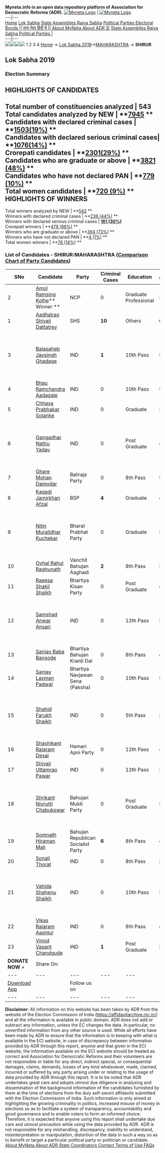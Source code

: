 **Myneta.info is an open data repository platform of Association for Democratic Reforms (ADR).**
[![Myneta Logo](https://www.myneta.info/lib/img/myneta-logo.png)](https://www.myneta.info/) | [![Myneta Logo](https://www.myneta.info/lib/img/adr-logo.png)](https://adrindia.org)  
---|---  
[Home](https://www.myneta.info/) [Lok Sabha](https://www.myneta.info/#ls "Lok Sabha") [ State Assemblies ](https://www.myneta.info/#sa "State Assemblies") [Rajya Sabha](https://www.myneta.info/#rs "Rajya Sabha") [Political Parties ](https://www.myneta.info/party "Political Parties") [ Electoral Bonds ](https://www.myneta.info/electoral_bonds "Electoral Bonds") [ || माय नेता हिंदी में || ](https://translate.google.co.in/translate?prev=hp&hl=en&js=y&u=www.myneta.info&sl=en&tl=hi&history_state0=) [ About MyNeta ](https://adrindia.org/content/about-myneta) [ About ADR ](https://adrindia.org/about-adr/who-we-are) [☰](javascript:void\(0\))
[ State Assemblies ](https://www.myneta.info/#sa "State Assemblies") [ Rajya Sabha ](https://www.myneta.info/#rs "Rajya Sabha") [ Political Parties ](https://www.myneta.info/party "Political Parties")
|   
---|---  
![](https://www.myneta.info/lib/img/banner/banner-1.png)![](https://www.myneta.info/lib/img/banner/banner-2.png)![](https://www.myneta.info/lib/img/banner/banner-3.png)![](https://www.myneta.info/lib/img/banner/banner-4.png)
1  2  3  4 
[Home](https://www.myneta.info/) → [Lok Sabha 2019](https://www.myneta.info/LokSabha2019/)→[MAHARASHTRA](https://www.myneta.info/LokSabha2019/index.php?action=show_constituencies&state_id=46) → **SHIRUR**
### 
## Lok Sabha 2019
###  Election Summary 
HIGHLIGHTS OF CANDIDATES  
---  
Total number of constituencies analyzed |  543   
Total candidates analyzed by NEW | **[7945](https://www.myneta.info/LokSabha2019/index.php?action=summary&subAction=candidates_analyzed&sort=candidate#summary) **  
Candidates with declared criminal cases | **[1503(19%)](https://www.myneta.info/LokSabha2019/index.php?action=summary&subAction=crime&sort=candidate#summary) **  
Candidates with declared serious criminal cases| **[1076(14%)](https://www.myneta.info/LokSabha2019/index.php?action=summary&subAction=serious_crime&sort=candidate#summary) **  
Crorepati candidates | **[2301(29%)](https://www.myneta.info/LokSabha2019/index.php?action=summary&subAction=crorepati&sort=candidate#summary) **  
Candidates who are graduate or above | **[3821 (48%)](https://www.myneta.info/LokSabha2019/index.php?action=summary&subAction=education&sort=candidate#summary) **  
Candidates who have not declared PAN | **[779 (10%)](https://www.myneta.info/LokSabha2019/index.php?action=summary&subAction=without_pan&sort=candidate#summary) **  
Total women candidates | **[720 (9%)](https://www.myneta.info/LokSabha2019/index.php?action=summary&subAction=women_candidate&sort=candidate#summary) **  
HIGHLIGHTS OF WINNERS  
---  
Total winners analyzed by NEW | **[542](https://www.myneta.info/LokSabha2019/index.php?action=summary&subAction=winner_analyzed&sort=candidate#summary) **  
Winners with declared criminal cases | **[236 (44%)](https://www.myneta.info/LokSabha2019/index.php?action=summary&subAction=winner_crime&sort=candidate#summary) **  
Winners with declared serious criminal cases | **[161 (30%)](https://www.myneta.info/LokSabha2019/index.php?action=summary&subAction=winner_serious_crime&sort=candidate#summary)**  
Crorepati winners | **[479 (88%)](https://www.myneta.info/LokSabha2019/index.php?action=summary&subAction=winner_crorepati&sort=candidate#summary) **  
Winners who are graduate or above | **[394 (73%)](https://www.myneta.info/LokSabha2019/index.php?action=summary&subAction=winner_education&sort=candidate#summary) **  
Winners who have not declared PAN | **[4 (1%)](https://www.myneta.info/LokSabha2019/index.php?action=summary&subAction=winner_without_pan&sort=candidate#summary) **  
Total women winners | **[78 (14%)](https://www.myneta.info/LokSabha2019/index.php?action=summary&subAction=winner_women&sort=candidate#summary) **  
### List of Candidates - SHIRUR:MAHARASHTRA ([Comparison Chart of Party Candidates](https://www.myneta.info/LokSabha2019/comparisonchart.php?constituency_id=733))
SNo | Candidate| Party| Criminal Cases| Education| Age| Total Assets| Liabilities  
---|---|---|---|---|---|---|---  
2  | [Amol Ramsing Kolhe](https://www.myneta.info/LokSabha2019/candidate.php?candidate_id=10019)** Winner ** | NCP | 0 | Graduate Professional| 38 | Rs 4,33,51,521 ~ 4 Crore+ | Rs 14,88,116 ~ 14 Lacs+  
1  | [Aadhalrao Shivaji Dattatrey](https://www.myneta.info/LokSabha2019/candidate.php?candidate_id=10016) | SHS | **10** | Others| 64 | Rs 29,01,65,511 ~ 29 Crore+ | Rs 4,98,98,166 ~ 4 Crore+  
3  | [Balasaheb Jaysingh Ghadage](https://www.myneta.info/LokSabha2019/candidate.php?candidate_id=10723) | IND | **1** | 10th Pass| 59 | ![](https://myneta.info/image_v2.php?myneta_folder=LokSabha2019&candidate_id=10723&col=ta) | ![](https://myneta.info/image_v2.php?myneta_folder=LokSabha2019&candidate_id=10723&col=lia)  
4  | [Bhau Ramchandra Aadagale](https://www.myneta.info/LokSabha2019/candidate.php?candidate_id=10735) | IND | 0 | 10th Pass| 59 | Rs 1,05,49,500 ~ 1 Crore+ | Rs 35,000 ~ 35 Thou+  
5  | [Chhaya Prabhakar Solanke](https://www.myneta.info/LokSabha2019/candidate.php?candidate_id=10726) | IND | 0 | Graduate| 29 | Rs 78,22,405 ~ 78 Lacs+ | Rs 7,50,000 ~ 7 Lacs+  
6  | [Gangadhar Nathu Yadav](https://www.myneta.info/LokSabha2019/candidate.php?candidate_id=10727) | IND | 0 | Post Graduate| 43 | ![](https://myneta.info/image_v2.php?myneta_folder=LokSabha2019&candidate_id=10727&col=ta) | ![](https://myneta.info/image_v2.php?myneta_folder=LokSabha2019&candidate_id=10727&col=lia)  
7  | [Ghare Mohan Damodar](https://www.myneta.info/LokSabha2019/candidate.php?candidate_id=10011) | Baliraja Party | 0 | 8th Pass| 52 | Rs 1,39,86,000 ~ 1 Crore+ | Rs 40,00,000 ~ 40 Lacs+  
8  | [Kagadi Jamirkhan Afzal](https://www.myneta.info/LokSabha2019/candidate.php?candidate_id=10015) | BSP | **4** | Graduate| 44 | Rs 4,28,40,000 ~ 4 Crore+ | Rs 57,00,000 ~ 57 Lacs+  
9  | [Nitin Muralidhar Kuchekar](https://www.myneta.info/LokSabha2019/candidate.php?candidate_id=10018) | Bharat Prabhat Party | 0 | Graduate| 36 | ![](https://myneta.info/image_v2.php?myneta_folder=LokSabha2019&candidate_id=10018&col=ta) | ![](https://myneta.info/image_v2.php?myneta_folder=LokSabha2019&candidate_id=10018&col=lia)  
10  | [Ovhal Rahul Raghunath](https://www.myneta.info/LokSabha2019/candidate.php?candidate_id=10012) | Vanchit Bahujan Aaghadi | **2** | 8th Pass| 36 | Rs 11,99,794 ~ 11 Lacs+ | Rs 60,000 ~ 60 Thou+  
11  | [Raeesa Shakil Shaikh](https://www.myneta.info/LokSabha2019/candidate.php?candidate_id=10017) | Bhartiya Kisan Party | 0 | Post Graduate| 45 | Rs 51,90,000 ~ 51 Lacs+ | Rs 36,50,000 ~ 36 Lacs+  
12  | [Samshad Anwar Ansari](https://www.myneta.info/LokSabha2019/candidate.php?candidate_id=10732) | IND | 0 | 12th Pass| 30 | ![](https://myneta.info/image_v2.php?myneta_folder=LokSabha2019&candidate_id=10732&col=ta) | ![](https://myneta.info/image_v2.php?myneta_folder=LokSabha2019&candidate_id=10732&col=lia)  
13  | [Sanjay Baba Bansode](https://www.myneta.info/LokSabha2019/candidate.php?candidate_id=10722) | Bhartiya Bahujan Kranti Dal | 0 | 8th Pass| 42 | Rs 1,53,61,250 ~ 1 Crore+ | Rs 1,70,000 ~ 1 Lacs+  
14  | [Sanjay Laxman Padwal](https://www.myneta.info/LokSabha2019/candidate.php?candidate_id=10010) | Bhartiya Navjawan Sena (Paksha) | 0 | 10th Pass| 50 | Rs 2,25,000 ~ 2 Lacs+ | Rs 0 ~   
15  | [Shahid Farukh Shaikh](https://www.myneta.info/LokSabha2019/candidate.php?candidate_id=10729) | IND | 0 | 5th Pass| 38 | ![](https://myneta.info/image_v2.php?myneta_folder=LokSabha2019&candidate_id=10729&col=ta) | ![](https://myneta.info/image_v2.php?myneta_folder=LokSabha2019&candidate_id=10729&col=lia)  
16  | [Shashikant Rajaram Desai](https://www.myneta.info/LokSabha2019/candidate.php?candidate_id=10736) | Hamari Apni Party | 0 | 12th Pass| 48 | Rs 63,26,504 ~ 63 Lacs+ | Rs 0 ~   
17  | [Shivaji Uttamrao Pawar](https://www.myneta.info/LokSabha2019/candidate.php?candidate_id=10737) | IND | 0 | 12th Pass| 31 | Rs 47,73,000 ~ 47 Lacs+ | Rs 23,55,000 ~ 23 Lacs+  
18  | [Shrikant Nivrutti Chabukswar](https://www.myneta.info/LokSabha2019/candidate.php?candidate_id=10014) | Bahujan Mukti Party | 0 | Post Graduate| 53 | ![](https://myneta.info/image_v2.php?myneta_folder=LokSabha2019&candidate_id=10014&col=ta) | ![](https://myneta.info/image_v2.php?myneta_folder=LokSabha2019&candidate_id=10014&col=lia)  
19  | [Somnath Hiraman Mali](https://www.myneta.info/LokSabha2019/candidate.php?candidate_id=10013) | Bahujan Republican Socialist Party | **6** | 8th Pass| 47 | Rs 56,300 ~ 56 Thou+ | Rs 75,000 ~ 75 Thou+  
20  | [Sonali Thorat](https://www.myneta.info/LokSabha2019/candidate.php?candidate_id=10728) | IND | 0 | 8th Pass| 35 | Rs 33,00,690 ~ 33 Lacs+ | Rs 9,200 ~ 9 Thou+  
21  | [Vahida Shahenu Shaikh](https://www.myneta.info/LokSabha2019/candidate.php?candidate_id=10724) | IND | 0 | 10th Pass| 38 | ![](https://myneta.info/image_v2.php?myneta_folder=LokSabha2019&candidate_id=10724&col=ta) | ![](https://myneta.info/image_v2.php?myneta_folder=LokSabha2019&candidate_id=10724&col=lia)  
22  | [Vikas Rajaram Aashtul](https://www.myneta.info/LokSabha2019/candidate.php?candidate_id=10730) | IND | 0 | 8th Pass| 41 | Rs 23,000 ~ 23 Thou+ | Rs 0 ~   
23  | [Vinod Vasant Chandgude](https://www.myneta.info/LokSabha2019/candidate.php?candidate_id=10733) | IND | **1** | Post Graduate| 34 | Rs 44,85,000 ~ 44 Lacs+ | Rs 13,00,000 ~ 13 Lacs+  
|  **DONATE NOW** × |  Share On:  | [](https://api.whatsapp.com/send?text=https%3A%2F%2Fmyneta.info%2Fpunjab2022%2Findex.php%3Faction%3Dshow_constituencies%26state_id%3D19) | [](https://www.facebook.com/sharer/sharer.php?u=https%3A%2F%2Fmyneta.info%2Fpunjab2022%2Findex.php%3Faction%3Dshow_constituencies%26state_id%3D19) | [](https://twitter.com/share?url=https%3A%2F%2Fmyneta.info%2Fpunjab2022%2Findex.php%3Faction%3Dshow_constituencies%26state_id%3D19)  
---|---|---|---|---  
| [ Download App ](https://play.google.com/store/apps/details?id=com.webrosoft.myneta1&pcampaignid=pcampaignidMKT-Other-global-all-co-prtnr-py-PartBadge-Mar2515-1) | [](https://play.google.com/store/apps/details?id=com.webrosoft.myneta1&pcampaignid=pcampaignidMKT-Other-global-all-co-prtnr-py-PartBadge-Mar2515-1) |  Follow us on  | [](https://www.facebook.com/adrindia.org/) | [](https://twitter.com/adrspeaks) | [](https://groups.google.com/g/national-election-watch?hl=en&pli=1) | [](https://www.instagram.com/adrspeaks/) | [](https://www.youtube.com/user/adrspeaks) | [](https://sharechat.com/profile/adrspeaks)  
---|---|---|---|---|---|---|---|---  
**Disclaimer:** All information on this website has been taken by ADR from the website of the Election Commission of India (https://affidavitarchive.nic.in/) and all the information is available in public domain. ADR does not add or subtract any information, unless the EC changes the data. In particular, no unverified information from any other source is used. While all efforts have been made by ADR to ensure that the information is in keeping with what is available in the ECI website, in case of discrepancy between information provided by ADR through this report, anyone and that given in the ECI website, the information available on the ECI website should be treated as correct and Association for Democratic Reforms and their volunteers are not responsible or liable for any direct, indirect special, or consequential damages, claims, demands, losses of any kind whatsoever, made, claimed, incurred or suffered by any party arising under or relating to the usage of data provided by ADR through this report. It is to be noted that ADR undertakes great care and adopts utmost due diligence in analysing and dissemination of the background information of the candidates furnished by them at the time of elections from the duly self-sworn affidavits submitted with the Election Commission of India. Such information is only aimed at highlighting the growing criminality in politics, increased misuse of money in elections so as to facilitate a system of transparency, accountability and good governance and to enable voters to form an informed choice. Therefore, it is expected that anyone using this report shall undertake due care and utmost precaution while using the data provided by ADR. ADR is not responsible for any mishandling, discrepancy, inability to understand, misinterpretation or manipulation, distortion of the data in such a way so as to benefit or target a particular political party or politician or candidate. 
[ About MyNeta ](https://adrindia.org/content/about-myneta) [ About ADR ](https://adrindia.org/about-adr/who-we-are) [ State Coordinators ](https://adrindia.org/about-adr/state-coordinators) [ Contact ](https://adrindia.org/contact-us) [ Terms of Use ](https://adrindia.org/content/adr-terms-use) [ FAQs ](https://adrindia.org/content/faqs)
